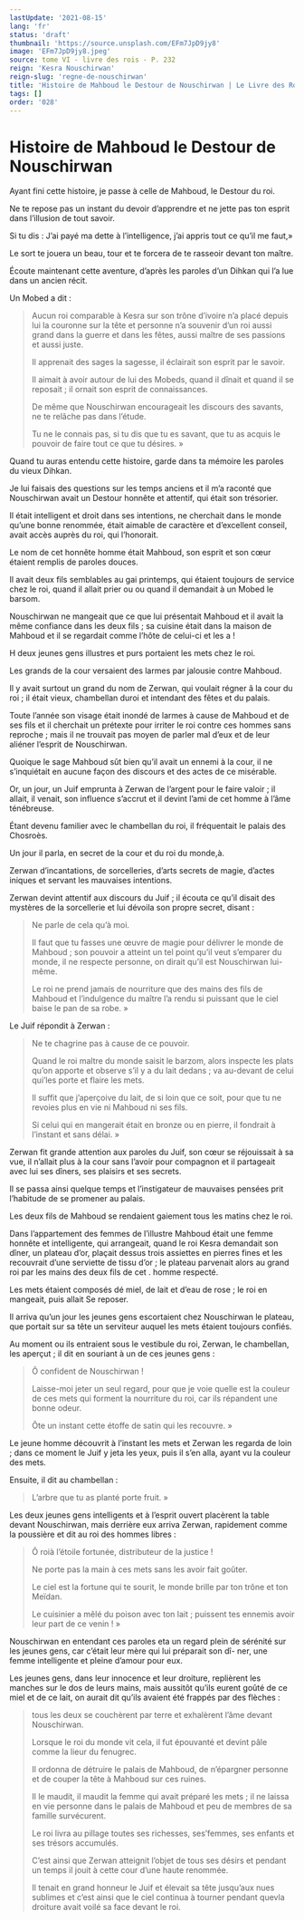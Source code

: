 ```yaml
---
lastUpdate: '2021-08-15'
lang: 'fr'
status: 'draft'
thumbnail: 'https://source.unsplash.com/EFm7JpD9jy8'
image: 'EFm7JpD9jy8.jpeg'
source: tome VI - livre des rois - P. 232
reign: 'Kesra Nouschirwan'
reign-slug: 'regne-de-nouschirwan'
title: 'Histoire de Mahboud le Destour de Nouschirwan | Le Livre des Rois | Shâhnâmeh'
tags: []
order: '028'
---
```


<!-- LTeX: language=fr -->

# Histoire de Mahboud le Destour de Nouschirwan

Ayant fini cette histoire, je passe à celle de Mahboud, le Destour du roi.

Ne te repose pas un instant du devoir d’apprendre et ne jette pas ton esprit dans l’illusion de tout savoir.

Si tu dis : J’ai payé ma dette à l’intelligence, j’ai appris tout ce qu’il me faut,»

Le sort te jouera un beau, tour et te forcera de te rasseoir devant ton maître.

Écoute maintenant cette aventure, d’après les paroles d’un Dihkan qui l’a lue dans un ancien récit.

Un Mobed a dit :

> Aucun roi comparable à Kesra sur son trône d’ivoire n’a placé depuis lui la couronne sur la tête et personne n’a souvenir d’un roi aussi grand dans la guerre et dans les fêtes, aussi maître de ses passions et aussi juste.
>
> Il apprenait des sages la sagesse, il éclairait son esprit par le savoir.
>
> Il aimait à avoir autour de lui des Mobeds, quand il dînait et quand il se reposait ; il ornait son esprit de connaissances.
>
> De même que Nouschirwan encourageait les discours des savants, ne te relâche pas dans l’étude.
>
> Tu ne le connais pas, si tu dis que tu es savant, que tu as acquis le pouvoir de faire tout ce que tu désires. »

Quand tu auras entendu cette histoire, garde dans ta mémoire les paroles du vieux Dihkan.

Je lui faisais des questions sur les temps anciens et il m’a raconté que Nouschirwan avait un Destour honnête et attentif, qui était son trésorier.

Il était intelligent et droit dans ses intentions, ne cherchait dans le monde qu’une bonne renommée, était aimable de caractère et d’excellent conseil, avait accès auprès du roi, qui l’honorait.

Le nom de cet honnête homme était Mahboud, son esprit et son cœur étaient remplis de paroles douces.

Il avait deux fils semblables au gai printemps, qui étaient toujours de service chez le roi, quand il allait prier ou ou quand il demandait à un Mobed le barsom.

Nouschirwan ne mangeait que ce que lui présentait Mahboud et il avait la même confiance dans les deux fils ; sa cuisine était dans la maison de Mahboud et il se regardait comme l’hôte de celui-ci et les a !

H
deux jeunes gens illustres et purs portaient les mets chez le roi.

Les grands de la cour versaient des larmes par jalousie contre Mahboud.

Il y avait surtout un grand du nom de Zerwan, qui voulait régner â la cour du roi ; il était vieux, chambellan duroi et intendant des fêtes et du palais.

Toute l’année son visage était inondé de larmes à cause de Mahboud et de ses fils et il cherchait un prétexte pour irriter le roi contre ces hommes sans reproche ; mais il ne trouvait pas moyen de parler mal d’eux et de leur aliéner l’esprit de Nouschirwan.

Quoique le sage Mahboud sût bien qu’il avait un ennemi à la cour, il ne s’inquiétait en aucune façon des discours et des actes de ce misérable.

Or, un jour, un Juif emprunta à Zerwan de l’argent pour le faire valoir ; il allait, il venait, son influence s’accrut et il devint l’ami de cet homme à l’âme ténébreuse.

Étant devenu familier avec le chambellan du roi, il fréquentait le palais des Chosroès.

Un jour il parla, en secret de la cour et du roi du monde,à.

Zerwan d’incantations, de sorcelleries, d’arts secrets de magie, d’actes iniques et servant les mauvaises intentions.

Zerwan devint attentif aux discours du Juif ; il écouta ce qu’il disait des mystères de la sorcellerie et lui dévoila son propre secret, disant :

> Ne parle de cela qu’à moi.
>
> Il faut que tu fasses une œuvre de magie pour délivrer le monde de Mahboud ; son pouvoir a atteint un tel point qu’il veut s’emparer du monde, il ne respecte personne, on dirait qu’il est Nouschirwan lui-même.
>
> Le roi ne prend jamais de nourriture que des mains des fils de Mahboud et l’indulgence du maître l’a rendu si puissant que le ciel baise le pan de sa robe. »

Le Juif répondit à Zerwan :

> Ne te chagrine pas à cause de ce pouvoir.
>
> Quand le roi maltre du monde saisit le barzom, alors inspecte les plats qu’on apporte et observe s’il y a du lait dedans ; va au-devant de celui qui’les porte et flaire les mets.
>
> Il suffit que j’aperçoive du lait, de si loin que ce soit, pour que tu ne revoies plus en vie ni Mahboud ni ses fils.
>
> Si celui qui en mangerait était en bronze ou en pierre, il fondrait à l’instant et sans délai. »

Zerwan fit grande attention aux paroles du Juif, son cœur se réjouissait à sa vue, il n’allait plus à la cour sans l’avoir pour compagnon et il partageait avec lui ses dîners, ses plaisirs et ses secrets.

Il se passa ainsi quelque temps et l’instigateur de mauvaises pensées prit l’habitude de se promener au palais.

Les deux fils de Mahboud se rendaient gaiement tous les matins chez le roi.

Dans l’appartement des femmes de l’illustre Mahboud était une femme honnête et intelligente, qui arrangeait, quand le roi Kesra demandait son dîner, un plateau d’or, plaçait dessus trois assiettes en pierres fines et les recouvrait d’une serviette de tissu d’or ; le plateau parvenait alors au grand roi par les mains des deux fils de cet . homme respecté.

Les mets étaient composés dé miel, de lait et d’eau de rose ; le roi en mangeait, puis allait Se reposer.

Il arriva qu’un jour les jeunes gens escortaient chez Nouschirwan le plateau, que portait sur sa tête un serviteur auquel les mets étaient toujours confiés.

Au moment ou ils entraient sous le vestibule du roi, Zerwan, le chambellan, les aperçut ; il dit en souriant à un de ces jeunes gens :

> Ô confident de Nouschirwan !
>
> Laisse-moi jeter un seul regard, pour que je voie quelle est la couleur de ces mets qui forment la nourriture du roi, car ils répandent une bonne odeur.
>
> Ôte un instant cette étoffe de satin qui les recouvre. »

Le jeune homme découvrit à l’instant les mets et Zerwan les regarda de loin ; dans ce moment le Juif y jeta les yeux, puis il s’en alla, ayant vu la couleur des mets.

Ensuite, il dit au chambellan :

> L’arbre que tu as planté porte fruit. »

Les deux jeunes gens intelligents et à l’esprit ouvert placèrent la table devant Nouschirwan, mais derrière eux arriva Zerwan, rapidement comme la poussière et dit au roi des hommes libres :

> Ô roià l’étoile fortunée, distributeur de la justice !
>
> Ne porte pas la main à ces mets sans les avoir fait goûter.
>
> Le ciel est la fortune qui te sourit, le monde brille par ton trône et ton Meïdan.
>
> Le cuisinier a mêlé du poison avec ton lait ; puissent tes ennemis avoir leur part de ce venin ! »

Nouschirwan en entendant ces paroles eta un regard plein de sérénité sur les jeunes gens, car c’était leur mère qui lui préparait son dî-
ner, une femme intelligente et pleine d’amour pour eux.

Les jeunes gens, dans leur innocence et leur droiture, replièrent les manches sur le dos de leurs mains, mais aussitôt qu’ils eurent goûté de ce miel et de ce lait, on aurait dit qu’ils avaient été frappés par des flèches :

> tous les deux se couchèrent par terre et exhalèrent l’âme devant Nouschirwan.
>
> Lorsque le roi du monde vit cela, il fut épouvanté et devint pâle comme la lieur du fenugrec.
>
> Il ordonna de détruire le palais de Mahboud, de n’épargner personne et de couper la tête à Mahboud sur ces ruines.
>
> Il le maudit, il maudit la femme qui avait préparé les mets ; il ne laissa en vie personne dans le palais de Mahboud et peu de membres de sa famille survécurent.
>
> Le roi livra au pillage toutes ses richesses, ses’femmes, ses enfants et ses trésors accumulés.
>
> C’est ainsi que Zerwan atteignit l’objet de tous ses désirs et pendant un temps il jouit à cette cour d’une haute renommée.
>
> Il tenait en grand honneur le Juif et élevait sa tête jusqu’aux nues sublimes et c’est ainsi que le ciel continua à tourner pendant quevla droiture avait voilé sa face devant le roi.
